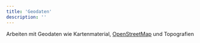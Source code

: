 ```yaml
---
title: 'Geodaten'
description: ''
---
```


Arbeiten mit Geodaten wie Kartenmaterial, [OpenStreetMap](https://www.openstreetmap.org/) und Topografien
